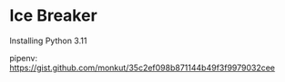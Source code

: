 # Ice Breaker

Installing Python 3.11

pipenv:
https://gist.github.com/monkut/35c2ef098b871144b49f3f9979032cee